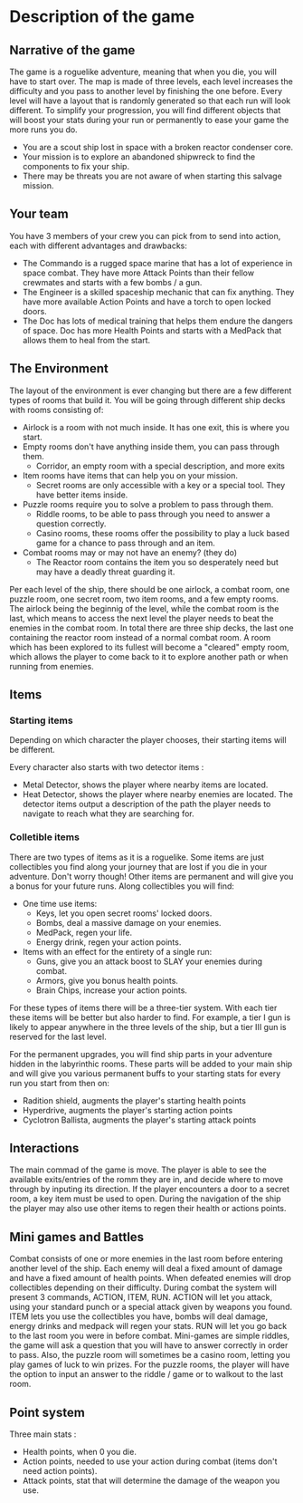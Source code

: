 # Description of the game

## Narrative of the game

The game is a roguelike adventure, meaning that when you die, you will have to start over. The map is made of three levels, each level increases the difficulty and you pass to another level by finishing the one before. Every level will have a layout that is randomly generated so that each run will look different. To simplify your progression, you will find different objects that will boost your stats during your run or permanently to ease your game the more runs you do.

- You are a scout ship lost in space with a broken reactor condenser core.
- Your mission is to explore an abandoned shipwreck to find the components to fix your ship.
- There may be threats you are not aware of when starting this salvage mission.

## Your team

You have 3 members of your crew you can pick from to send into action, each with different advantages and drawbacks:

- The Commando is a rugged space marine that has a lot of experience in space combat. They have more Attack Points than their fellow crewmates and starts with a few bombs / a gun. 
- The Engineer is a skilled spaceship mechanic that can fix anything. They have more available Action Points and have a torch to open locked doors.
- The Doc has lots of medical training that helps them endure the dangers of space. Doc has more Health Points and starts with a MedPack that allows them to heal from the start.

## The Environment

The layout of the environment is ever changing but there are a few different types of rooms that build it. You will be going through different ship decks with rooms consisting of:

- Airlock is a room with not much inside. It has one exit, this is where you start.
- Empty rooms don't have anything inside them, you can pass through them.
    - Corridor, an empty room with a special description, and more exits
- Item rooms have items that can help you on your mission.
    - Secret rooms are only accessible with a key or a special tool. They have better items inside.
- Puzzle rooms require you to solve a problem to pass through them.
    - Riddle rooms, to be able to pass through you need to answer a question correctly.
    - Casino rooms, these rooms offer the possibility to play a luck based game for a chance to pass through and an item. 
- Combat rooms may or may not have an enemy? (they do)
    - The Reactor room contains the item you so desperately need but may have a deadly threat guarding it.

Per each level of the ship, there should be one airlock, a combat room, one puzzle room, one secret room, two item rooms, and a few empty rooms. The airlock being the beginnig of the level, while the combat room is the last, which means to access the next level the player needs to beat the enemies in the combat room. In total there are three ship decks, the last one containing the reactor room instead of a normal combat room. 
A room which has been explored to its fullest will become a "cleared" empty room, which allows the player to come back to it to explore another path or when running from enemies. 

## Items

### Starting items

Depending on which character the player chooses, their starting items will be different.

Every character also starts with two detector items : 
- Metal Detector, shows the player where nearby items are located.
- Heat Detector, shows the player where nearby enemies are located.
The detector items output a description of the path the player needs to navigate to reach what they are searching for. 

### Colletible items

There are two types of items as it is a roguelike. Some items are just collectibles you find along your journey that are lost if you die in your adventure. Don't worry though! Other items are permanent and will give you a bonus for your future runs.
Along collectibles you will find:
- One time use items: 
    - Keys, let you open secret rooms' locked doors.
    - Bombs, deal a massive damage on your enemies.
    - MedPack, regen your life.
    - Energy drink, regen your action points.
- Items with an effect for the entirety of a single run: 
    - Guns, give you an attack boost to SLAY your enemies during combat.
    - Armors, give you bonus health points.
    - Brain Chips, increase your action points.

For these types of items there will be a three-tier system. With each tier these items will be better but also harder to find. For example, a tier I gun is likely to appear anywhere in the three levels of the ship, but a tier III gun is reserved for the last level. 

For the permanent upgrades, you will find ship parts in your adventure hidden in the labyrinthic rooms. These parts will be added to your main ship and will give you various permanent buffs to your starting stats for every run you start from then on: 
- Radition shield, augments the player's starting health points
- Hyperdrive, augments the player's starting action points
- Cyclotron Ballista, augments the player's starting attack points 

## Interactions

The main commad of the game is move. The player is able to see the available exits/entries of the romm they are in, and decide where to move through by inputing its direction. If the player encounters a door to a secret room, a key item must be used to open. During the navigation of the ship the player may also use other items to regen their health or actions points. 

## Mini games and Battles

Combat consists of one or more enemies in the last room before entering another level of the ship. Each enemy will deal a fixed amount of damage and have a fixed amount of health points. When defeated enemies will drop collectibles depending on their difficulty. 
During combat the system will present 3 commands, ACTION, ITEM, RUN. ACTION will let you attack, using your standard punch or a special attack given by weapons you found. ITEM lets you use the collectibles you have, bombs will deal damage, energy drinks and medpack will regen your stats. RUN will let you go back to the last room you were in before combat.
Mini-games are simple riddles, the game will ask a question that you will have to answer correctly in order to pass. Also, the puzzle room will sometimes be a casino room, letting you play games of luck to win prizes.
For the puzzle rooms, the player will have the option to input an answer to the riddle / game or to walkout to the last room. 

## Point system

Three main stats :

- Health points, when 0 you die.
- Action points, needed to use your action during combat (items don't need action points).
- Attack points, stat that will determine the damage of the weapon you use.
